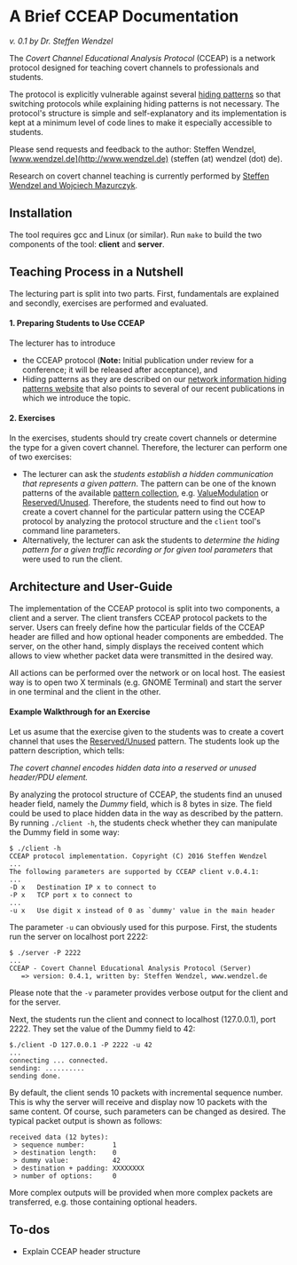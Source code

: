 # A Brief CCEAP Documentation

*v. 0.1 by Dr. Steffen Wendzel*

The *Covert Channel Educational Analysis Protocol* (CCEAP) is a network protocol designed for teaching covert channels to professionals and students.

The protocol is explicitly vulnerable against several [hiding patterns](http://ih-patterns.blogspot.de/p/introduction.html) so that switching protocols while explaining hiding patterns is not necessary. The protocol's structure is simple and self-explanatory and its implementation is kept at a minimum level of code lines to make it especially accessible to students.

Please send requests and feedback to the author: Steffen Wendzel, [www.wendzel.de](http://www.wendzel.de) (steffen (at) wendzel (dot) de).

Research on covert channel teaching is currently performed by [Steffen Wendzel and Wojciech Mazurczyk](http://ih-patterns.blogspot.de/p/authorscontact.html).

## Installation

The tool requires gcc and Linux (or similar). Run `make` to build the two components of the tool: **client** and **server**.

## Teaching Process in a Nutshell

The lecturing part is split into two parts. First, fundamentals are explained and secondly, exercises are performed and evaluated.

#### 1. Preparing Students to Use CCEAP

The lecturer has to introduce
- the CCEAP protocol (**Note:** Initial publication under review for a conference; it will be released after acceptance), and
- Hiding patterns as they are described on our [network information hiding patterns website](http://ih-patterns.blogspot.de/p/introduction.html) that also points to several of our recent publications in which we introduce the topic.

#### 2. Exercises

In the exercises, students should try create covert channels or determine the type for a given covert channel. Therefore, the lecturer can perform one of two exercises:

- The lecturer can ask the *students establish a hidden communication that represents a given pattern*. The pattern can be one of the known patterns of the available [pattern collection](http://ih-patterns.blogspot.de/p/test.html), e.g. [ValueModulation](http://ih-patterns.blogspot.de/p/references-1-s.html) or [Reserved/Unused](http://ih-patterns.blogspot.de/p/blog-page_13.html). Therefore, the students need to find out how to create a covert channel for the particular pattern using the CCEAP protocol by analyzing the protocol structure and the `client` tool's command line parameters.
- Alternatively, the lecturer can ask the students to *determine the hiding pattern for a given traffic recording or for given tool parameters* that were used to run the client.


## Architecture and User-Guide

The implementation of the CCEAP protocol is split into two components, a client and a server. The client transfers CCEAP protocol packets to the server. Users can freely define how the particular fields of the CCEAP header are filled and how optional header components are embedded. The server, on the other hand, simply displays the received content which allows to view whether packet data were transmitted in the desired way.

All actions can be performed over the network or on local host. The easiest way is to open two X terminals (e.g. GNOME Terminal) and start the server in one terminal and the client in the other.

#### Example Walkthrough for an Exercise

Let us asume that the exercise given to the students was to create a covert channel that uses the [Reserved/Unused](http://ih-patterns.blogspot.de/p/blog-page_13.html) pattern. The students look up the pattern description, which tells:

*The covert channel encodes hidden data into a reserved or unused header/PDU element.*

By analyzing the protocol structure of CCEAP, the students find an unused header field, namely the *Dummy* field, which is 8 bytes in size. The field could be used to place hidden data in the way as described by the pattern. By running `./client -h`, the students check whether they can manipulate the Dummy field in some way:

```
$ ./client -h
CCEAP protocol implementation. Copyright (C) 2016 Steffen Wendzel
...
The following parameters are supported by CCEAP client v.0.4.1:
...
-D x   Destination IP x to connect to
-P x   TCP port x to connect to
...
-u x   Use digit x instead of 0 as `dummy' value in the main header
```

The parameter `-u` can obviously used for this purpose. First, the students run the server on localhost port 2222:

```
$ ./server -P 2222
...
CCEAP - Covert Channel Educational Analysis Protocol (Server)
   => version: 0.4.1, written by: Steffen Wendzel, www.wendzel.de
```

Please note that the `-v` parameter provides verbose output for the client and for the server.

Next, the students run the client and connect to localhost (127.0.0.1), port 2222. They set the value of the Dummy field to 42:

```
$./client -D 127.0.0.1 -P 2222 -u 42
...
connecting ... connected.
sending: ..........
sending done.
```
By default, the client sends 10 packets with incremental sequence number. This is why the server will receive and display now 10 packets with the same content. Of course, such parameters can be changed as desired. The typical packet output is shown as follows:

```
received data (12 bytes):
 > sequence number:       1
 > destination length:    0
 > dummy value:           42
 > destination + padding: XXXXXXXX
 > number of options:     0
```

More complex outputs will be provided when more complex packets are transferred, e.g. those containing optional headers.

## To-dos

- Explain CCEAP header structure
